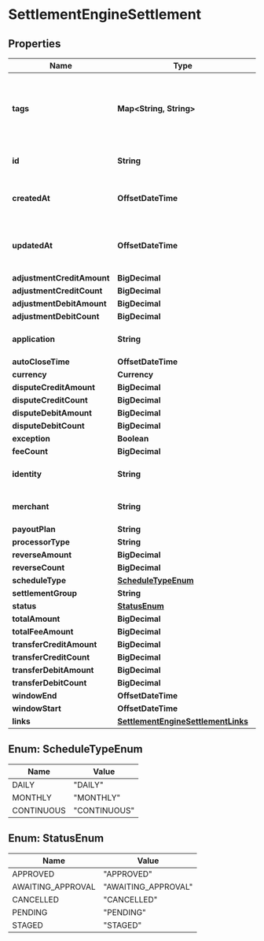 

# SettlementEngineSettlement


## Properties

| Name | Type | Description | Notes |
|------------ | ------------- | ------------- | -------------|
|**tags** | **Map&lt;String, String&gt;** | Key value pair for annotating custom meta data (e.g. order numbers). |  |
|**id** | **String** | The ID of the resource. |  |
|**createdAt** | **OffsetDateTime** | Timestamp of when the object was created |  |
|**updatedAt** | **OffsetDateTime** | Timestamp of when the object was last updated |  |
|**adjustmentCreditAmount** | **BigDecimal** |  |  |
|**adjustmentCreditCount** | **BigDecimal** |  |  |
|**adjustmentDebitAmount** | **BigDecimal** |  |  |
|**adjustmentDebitCount** | **BigDecimal** |  |  |
|**application** | **String** | The ID of the resource. |  |
|**autoCloseTime** | **OffsetDateTime** |  |  |
|**currency** | **Currency** |  |  [optional] |
|**disputeCreditAmount** | **BigDecimal** |  |  |
|**disputeCreditCount** | **BigDecimal** |  |  |
|**disputeDebitAmount** | **BigDecimal** |  |  |
|**disputeDebitCount** | **BigDecimal** |  |  |
|**exception** | **Boolean** |  |  |
|**feeCount** | **BigDecimal** |  |  |
|**identity** | **String** | The ID of the resource. |  [optional] |
|**merchant** | **String** | The ID of the resource. |  |
|**payoutPlan** | **String** |  |  |
|**processorType** | **String** |  |  |
|**reverseAmount** | **BigDecimal** |  |  |
|**reverseCount** | **BigDecimal** |  |  |
|**scheduleType** | [**ScheduleTypeEnum**](#ScheduleTypeEnum) |  |  |
|**settlementGroup** | **String** |  |  |
|**status** | [**StatusEnum**](#StatusEnum) |  |  [optional] |
|**totalAmount** | **BigDecimal** |  |  |
|**totalFeeAmount** | **BigDecimal** |  |  |
|**transferCreditAmount** | **BigDecimal** |  |  |
|**transferCreditCount** | **BigDecimal** |  |  |
|**transferDebitAmount** | **BigDecimal** |  |  |
|**transferDebitCount** | **BigDecimal** |  |  |
|**windowEnd** | **OffsetDateTime** |  |  |
|**windowStart** | **OffsetDateTime** |  |  |
|**links** | [**SettlementEngineSettlementLinks**](SettlementEngineSettlementLinks.md) |  |  |



## Enum: ScheduleTypeEnum

| Name | Value |
|---- | -----|
| DAILY | &quot;DAILY&quot; |
| MONTHLY | &quot;MONTHLY&quot; |
| CONTINUOUS | &quot;CONTINUOUS&quot; |



## Enum: StatusEnum

| Name | Value |
|---- | -----|
| APPROVED | &quot;APPROVED&quot; |
| AWAITING_APPROVAL | &quot;AWAITING_APPROVAL&quot; |
| CANCELLED | &quot;CANCELLED&quot; |
| PENDING | &quot;PENDING&quot; |
| STAGED | &quot;STAGED&quot; |



